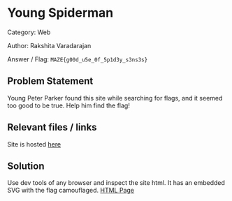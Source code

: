 # **Young Spiderman**

Category: Web

Author: Rakshita Varadarajan

Answer / Flag: `MAZE{g00d_u5e_0f_5p1d3y_s3ns3s}`

## Problem Statement

Young Peter Parker found this site while searching for flags, and it seemed too good to be true. Help him find the flag!

## Relevant files / links

Site is hosted [here](https://gitintense.github.io/index.html)


## Solution

Use dev tools of any browser and inspect the site html. It has an embedded SVG with the flag camouflaged.
[HTML Page](./index.html)
